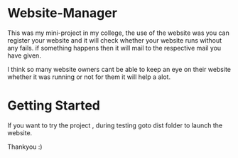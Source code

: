 # Website-Manager

This was my mini-project in my college, the use of the website was you can register your website and it will check whether your website runs without any fails.
if something happens then it will mail to the respective mail you have given.

I think so many website owners cant be able to keep an eye on their website whether it was running or not for them it will help a alot.

# Getting Started 

If you want to try the project , during testing goto dist folder to launch the website.

Thankyou :)
